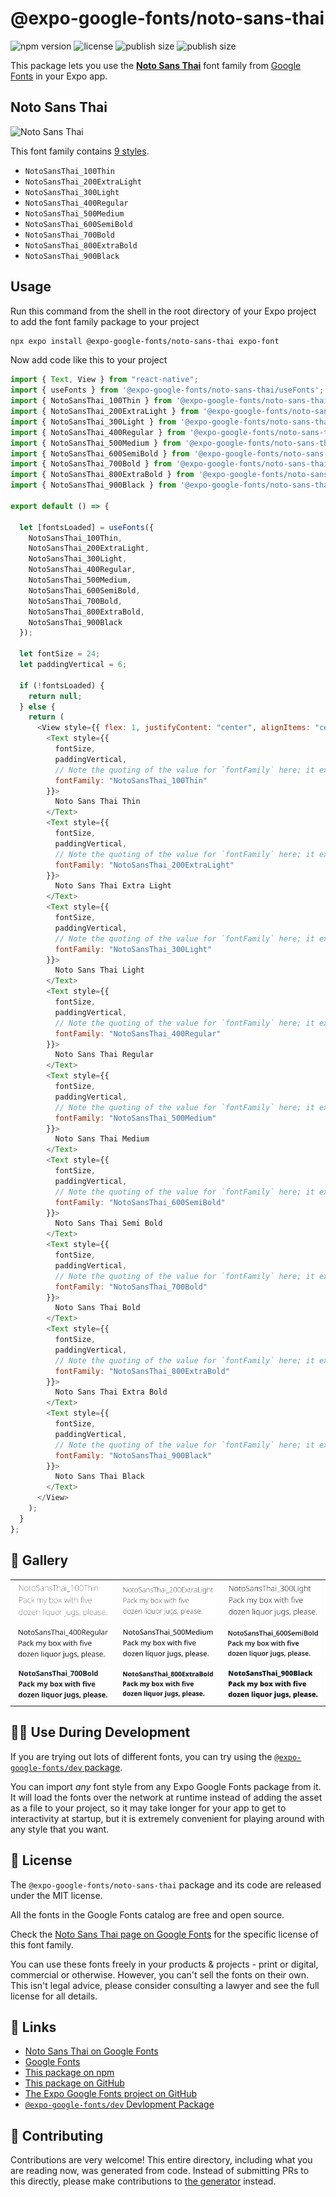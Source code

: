 # @expo-google-fonts/noto-sans-thai

![npm version](https://flat.badgen.net/npm/v/@expo-google-fonts/noto-sans-thai)
![license](https://flat.badgen.net/github/license/expo/google-fonts)
![publish size](https://flat.badgen.net/packagephobia/install/@expo-google-fonts/noto-sans-thai)
![publish size](https://flat.badgen.net/packagephobia/publish/@expo-google-fonts/noto-sans-thai)

This package lets you use the [**Noto Sans Thai**](https://fonts.google.com/specimen/Noto+Sans+Thai) font family from [Google Fonts](https://fonts.google.com/) in your Expo app.

## Noto Sans Thai

![Noto Sans Thai](./font-family.png)

This font family contains [9 styles](#-gallery).

- `NotoSansThai_100Thin`
- `NotoSansThai_200ExtraLight`
- `NotoSansThai_300Light`
- `NotoSansThai_400Regular`
- `NotoSansThai_500Medium`
- `NotoSansThai_600SemiBold`
- `NotoSansThai_700Bold`
- `NotoSansThai_800ExtraBold`
- `NotoSansThai_900Black`

## Usage

Run this command from the shell in the root directory of your Expo project to add the font family package to your project

```sh
npx expo install @expo-google-fonts/noto-sans-thai expo-font
```

Now add code like this to your project

```js
import { Text, View } from "react-native";
import { useFonts } from '@expo-google-fonts/noto-sans-thai/useFonts';
import { NotoSansThai_100Thin } from '@expo-google-fonts/noto-sans-thai/100Thin';
import { NotoSansThai_200ExtraLight } from '@expo-google-fonts/noto-sans-thai/200ExtraLight';
import { NotoSansThai_300Light } from '@expo-google-fonts/noto-sans-thai/300Light';
import { NotoSansThai_400Regular } from '@expo-google-fonts/noto-sans-thai/400Regular';
import { NotoSansThai_500Medium } from '@expo-google-fonts/noto-sans-thai/500Medium';
import { NotoSansThai_600SemiBold } from '@expo-google-fonts/noto-sans-thai/600SemiBold';
import { NotoSansThai_700Bold } from '@expo-google-fonts/noto-sans-thai/700Bold';
import { NotoSansThai_800ExtraBold } from '@expo-google-fonts/noto-sans-thai/800ExtraBold';
import { NotoSansThai_900Black } from '@expo-google-fonts/noto-sans-thai/900Black';

export default () => {

  let [fontsLoaded] = useFonts({
    NotoSansThai_100Thin, 
    NotoSansThai_200ExtraLight, 
    NotoSansThai_300Light, 
    NotoSansThai_400Regular, 
    NotoSansThai_500Medium, 
    NotoSansThai_600SemiBold, 
    NotoSansThai_700Bold, 
    NotoSansThai_800ExtraBold, 
    NotoSansThai_900Black
  });

  let fontSize = 24;
  let paddingVertical = 6;

  if (!fontsLoaded) {
    return null;
  } else {
    return (
      <View style={{ flex: 1, justifyContent: "center", alignItems: "center" }}>
        <Text style={{
          fontSize,
          paddingVertical,
          // Note the quoting of the value for `fontFamily` here; it expects a string!
          fontFamily: "NotoSansThai_100Thin"
        }}>
          Noto Sans Thai Thin
        </Text>
        <Text style={{
          fontSize,
          paddingVertical,
          // Note the quoting of the value for `fontFamily` here; it expects a string!
          fontFamily: "NotoSansThai_200ExtraLight"
        }}>
          Noto Sans Thai Extra Light
        </Text>
        <Text style={{
          fontSize,
          paddingVertical,
          // Note the quoting of the value for `fontFamily` here; it expects a string!
          fontFamily: "NotoSansThai_300Light"
        }}>
          Noto Sans Thai Light
        </Text>
        <Text style={{
          fontSize,
          paddingVertical,
          // Note the quoting of the value for `fontFamily` here; it expects a string!
          fontFamily: "NotoSansThai_400Regular"
        }}>
          Noto Sans Thai Regular
        </Text>
        <Text style={{
          fontSize,
          paddingVertical,
          // Note the quoting of the value for `fontFamily` here; it expects a string!
          fontFamily: "NotoSansThai_500Medium"
        }}>
          Noto Sans Thai Medium
        </Text>
        <Text style={{
          fontSize,
          paddingVertical,
          // Note the quoting of the value for `fontFamily` here; it expects a string!
          fontFamily: "NotoSansThai_600SemiBold"
        }}>
          Noto Sans Thai Semi Bold
        </Text>
        <Text style={{
          fontSize,
          paddingVertical,
          // Note the quoting of the value for `fontFamily` here; it expects a string!
          fontFamily: "NotoSansThai_700Bold"
        }}>
          Noto Sans Thai Bold
        </Text>
        <Text style={{
          fontSize,
          paddingVertical,
          // Note the quoting of the value for `fontFamily` here; it expects a string!
          fontFamily: "NotoSansThai_800ExtraBold"
        }}>
          Noto Sans Thai Extra Bold
        </Text>
        <Text style={{
          fontSize,
          paddingVertical,
          // Note the quoting of the value for `fontFamily` here; it expects a string!
          fontFamily: "NotoSansThai_900Black"
        }}>
          Noto Sans Thai Black
        </Text>
      </View>
    );
  }
};
```

## 🔡 Gallery


||||
|-|-|-|
|![NotoSansThai_100Thin](./100Thin/NotoSansThai_100Thin.ttf.png)|![NotoSansThai_200ExtraLight](./200ExtraLight/NotoSansThai_200ExtraLight.ttf.png)|![NotoSansThai_300Light](./300Light/NotoSansThai_300Light.ttf.png)||
|![NotoSansThai_400Regular](./400Regular/NotoSansThai_400Regular.ttf.png)|![NotoSansThai_500Medium](./500Medium/NotoSansThai_500Medium.ttf.png)|![NotoSansThai_600SemiBold](./600SemiBold/NotoSansThai_600SemiBold.ttf.png)||
|![NotoSansThai_700Bold](./700Bold/NotoSansThai_700Bold.ttf.png)|![NotoSansThai_800ExtraBold](./800ExtraBold/NotoSansThai_800ExtraBold.ttf.png)|![NotoSansThai_900Black](./900Black/NotoSansThai_900Black.ttf.png)||


## 👩‍💻 Use During Development

If you are trying out lots of different fonts, you can try using the [`@expo-google-fonts/dev` package](https://github.com/expo/google-fonts/tree/master/font-packages/dev#readme).

You can import _any_ font style from any Expo Google Fonts package from it. It will load the fonts over the network at runtime instead of adding the asset as a file to your project, so it may take longer for your app to get to interactivity at startup, but it is extremely convenient for playing around with any style that you want.


## 📖 License

The `@expo-google-fonts/noto-sans-thai` package and its code are released under the MIT license.

All the fonts in the Google Fonts catalog are free and open source.

Check the [Noto Sans Thai page on Google Fonts](https://fonts.google.com/specimen/Noto+Sans+Thai) for the specific license of this font family.

You can use these fonts freely in your products & projects - print or digital, commercial or otherwise. However, you can't sell the fonts on their own. This isn't legal advice, please consider consulting a lawyer and see the full license for all details.

## 🔗 Links

- [Noto Sans Thai on Google Fonts](https://fonts.google.com/specimen/Noto+Sans+Thai)
- [Google Fonts](https://fonts.google.com/)
- [This package on npm](https://www.npmjs.com/package/@expo-google-fonts/noto-sans-thai)
- [This package on GitHub](https://github.com/expo/google-fonts/tree/master/font-packages/noto-sans-thai)
- [The Expo Google Fonts project on GitHub](https://github.com/expo/google-fonts)
- [`@expo-google-fonts/dev` Devlopment Package](https://github.com/expo/google-fonts/tree/master/font-packages/dev)

## 🤝 Contributing

Contributions are very welcome! This entire directory, including what you are reading now, was generated from code. Instead of submitting PRs to this directly, please make contributions to [the generator](https://github.com/expo/google-fonts/tree/master/packages/generator) instead.

